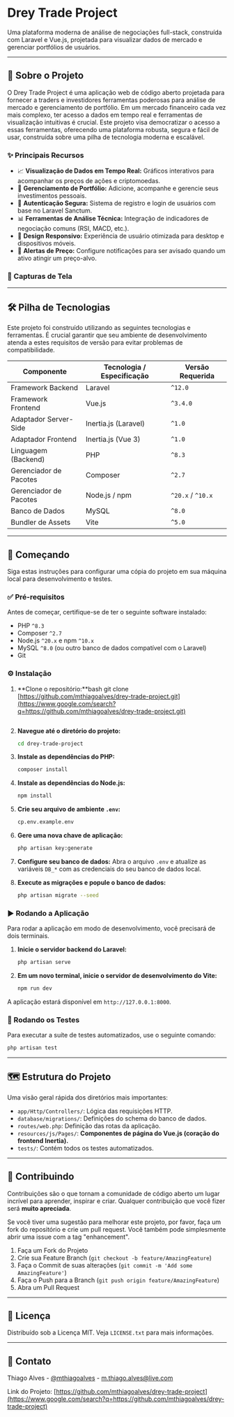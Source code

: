 # Drey Trade Project

Uma plataforma moderna de análise de negociações full-stack, construída com Laravel e Vue.js, projetada para visualizar dados de mercado e gerenciar portfólios de usuários.

-----

## 📖 Sobre o Projeto

O Drey Trade Project é uma aplicação web de código aberto projetada para fornecer a traders e investidores ferramentas poderosas para análise de mercado e gerenciamento de portfólio. Em um mercado financeiro cada vez mais complexo, ter acesso a dados em tempo real e ferramentas de visualização intuitivas é crucial. Este projeto visa democratizar o acesso a essas ferramentas, oferecendo uma plataforma robusta, segura e fácil de usar, construída sobre uma pilha de tecnologia moderna e escalável.

### ✨ Principais Recursos

  * 📈 **Visualização de Dados em Tempo Real:** Gráficos interativos para acompanhar os preços de ações e criptomoedas.
  * 💼 **Gerenciamento de Portfólio:** Adicione, acompanhe e gerencie seus investimentos pessoais.
  * 🔐 **Autenticação Segura:** Sistema de registro e login de usuários com base no Laravel Sanctum.
  * 📊 **Ferramentas de Análise Técnica:** Integração de indicadores de negociação comuns (RSI, MACD, etc.).
  * 📱 **Design Responsivo:** Experiência de usuário otimizada para desktop e dispositivos móveis.
  * 🔔 **Alertas de Preço:** Configure notificações para ser avisado quando um ativo atingir um preço-alvo.

### 📸 Capturas de Tela

-----

## 🛠️ Pilha de Tecnologias

Este projeto foi construído utilizando as seguintes tecnologias e ferramentas. É crucial garantir que seu ambiente de desenvolvimento atenda a estes requisitos de versão para evitar problemas de compatibilidade.

| Componente | Tecnologia / Especificação | Versão Requerida |
| ----------------- | -------------------------- | ---------------- |
| Framework Backend | Laravel | `^12.0` |
| Framework Frontend| Vue.js | `^3.4.0` |
| Adaptador Server-Side | Inertia.js (Laravel) | `^1.0` |
| Adaptador Frontend | Inertia.js (Vue 3) | `^1.0` |
| Linguagem (Backend)| PHP | `^8.3` |
| Gerenciador de Pacotes | Composer | `^2.7` |
| Gerenciador de Pacotes | Node.js / npm | `^20.x` / `^10.x`|
| Banco de Dados | MySQL | `^8.0` |
| Bundler de Assets | Vite | `^5.0` |

-----

## 🚀 Começando

Siga estas instruções para configurar uma cópia do projeto em sua máquina local para desenvolvimento e testes.

### ✅ Pré-requisitos

Antes de começar, certifique-se de ter o seguinte software instalado:

  * PHP `^8.3`
  * Composer `^2.7`
  * Node.js `^20.x` e npm `^10.x`
  * MySQL `^8.0` (ou outro banco de dados compatível com o Laravel)
  * Git

### ⚙️ Instalação

1.  \*\*Clone o repositório:\*\*bash
    git clone [https://github.com/mthiagoalves/drey-trade-project.git](https://www.google.com/search?q=https://github.com/mthiagoalves/drey-trade-project.git)

    ```
    
    ```

2.  **Navegue até o diretório do projeto:**

    ```bash
    cd drey-trade-project
    ```

3.  **Instale as dependências do PHP:**

    ```bash
    composer install
    ```

4.  **Instale as dependências do Node.js:**

    ```bash
    npm install
    ```

5.  **Crie seu arquivo de ambiente `.env`:**

    ```bash
    cp.env.example.env
    ```

6.  **Gere uma nova chave de aplicação:**

    ```bash
    php artisan key:generate
    ```

7.  **Configure seu banco de dados:**
    Abra o arquivo `.env` e atualize as variáveis `DB_*` com as credenciais do seu banco de dados local.

8.  **Execute as migrações e popule o banco de dados:**

    ```bash
    php artisan migrate --seed
    ```

### ▶️ Rodando a Aplicação

Para rodar a aplicação em modo de desenvolvimento, você precisará de dois terminais.

1.  **Inicie o servidor backend do Laravel:**

    ```bash
    php artisan serve
    ```

2.  **Em um novo terminal, inicie o servidor de desenvolvimento do Vite:**

    ```bash
    npm run dev
    ```

A aplicação estará disponível em `http://127.0.0.1:8000`.

### 🧪 Rodando os Testes

Para executar a suíte de testes automatizados, use o seguinte comando:

```bash
php artisan test
```

-----

## 🗺️ Estrutura do Projeto

Uma visão geral rápida dos diretórios mais importantes:

  * `app/Http/Controllers/`: Lógica das requisições HTTP.
  * `database/migrations/`: Definições do schema do banco de dados.
  * `routes/web.php`: Definição das rotas da aplicação.
  * `resources/js/Pages/`: **Componentes de página do Vue.js (coração do frontend Inertia).**
  * `tests/`: Contém todos os testes automatizados.

-----

## 🤝 Contribuindo

Contribuições são o que tornam a comunidade de código aberto um lugar incrível para aprender, inspirar e criar. Qualquer contribuição que você fizer será **muito apreciada**.

Se você tiver uma sugestão para melhorar este projeto, por favor, faça um fork do repositório e crie um pull request. Você também pode simplesmente abrir uma issue com a tag "enhancement".

1.  Faça um Fork do Projeto
2.  Crie sua Feature Branch (`git checkout -b feature/AmazingFeature`)
3.  Faça o Commit de suas alterações (`git commit -m 'Add some AmazingFeature'`)
4.  Faça o Push para a Branch (`git push origin feature/AmazingFeature`)
5.  Abra um Pull Request

-----

## 📜 Licença

Distribuído sob a Licença MIT. Veja `LICENSE.txt` para mais informações.

-----

## 📧 Contato

Thiago Alves - [@mthiagoalves](https://www.google.com/search?q=https://instagram.com/mthiagoalves) - m.thiago.alves@live.com

Link do Projeto: [https://github.com/mthiagoalves/drey-trade-project](https://www.google.com/search?q=https://github.com/mthiagoalves/drey-trade-project)

```
```
